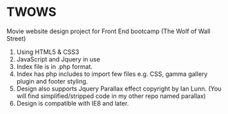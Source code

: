 # TWOWS
Movie website design project for Front End bootcamp (The Wolf of Wall Street)

1. Using HTML5 & CSS3
2. JavaScript and Jquery in use
3. Index file is in .php format.
4. Index has php includes to import few files e.g. CSS, gamma gallery plugin and footer styling. 
5. Design also supports Jquery Parallax effect copyright by Ian Lunn. (You will find simplified/stripped code in my other repo named parallax)
6. Design is compatible with IE8 and later. 
